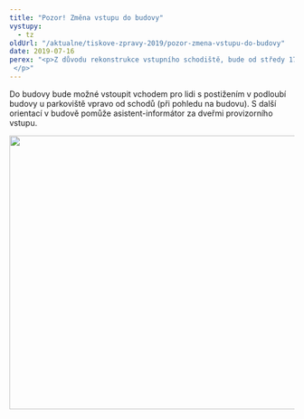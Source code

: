 ```yaml
---
title: "Pozor! Změna vstupu do budovy"
vystupy:
  - tz
oldUrl: "/aktualne/tiskove-zpravy-2019/pozor-zmena-vstupu-do-budovy"
date: 2019-07-16
perex: "<p>Z důvodu rekonstrukce vstupního schodiště, bude od středy 17. 7. minimálně do 31. 7. uzavřen vstup hlavním schodištěm do budovy Kanceláře veřejného ochránce práv. </p>"
---
```


<!-- imported from the old website -->

<p>Do budovy bude možné vstoupit vchodem pro lidi s postižením v podloubí budovy u parkoviště vpravo od schodů (při pohledu na budovu). S další orientací v budově pomůže asistent-informátor za dveřmi provizorního vstupu.</p><p><img src="https://www.ochrance.cz/uploads/RTEmagicC_KVOP-vstup.jpg.jpg" width="635" height="484" alt="" /></p><p></p>

